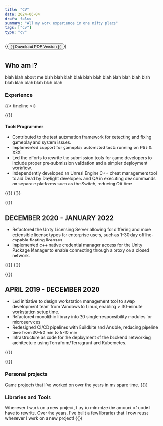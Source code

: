 ```yaml
---
title: "CV"
date: 2024-06-04
draft: false
summary: "All my work experience in one nifty place"
tags: ["cv"]
type: "cv"
---
```


{{<button href="">}}
Download PDF Version
{{</button>}}  
#

## Who am I?
blah blah about me blah blah blah blah blah blah blah blah blah blah blah blah blah blah blah blah blah


### Experience
{{< timeline >}}

{{<timelineItem icon="behaviour_interactive_logo" header="Behaviour Interactive" badge="Game Development" subheader="SEPTEMBER 2022 - NOW">}}
    <div>
    <h4>Tools Programmer</h4>
        <ul>
            <li>Contributed to the test automation framework for detecting and fixing gameplay and system issues.</li>
            <li>Implemented support for gameplay automated tests running on PS5 & XSX</li>
            <li>Led the efforts to rewrite the submission tools for game developers to include proper pre-submission validation and a simpler deployment workflow.</li>
            <li>Independently developed an Unreal Engine C++ cheat management tool to aid Dead by Daylight developers and QA in executing dev commands on separate platforms such as the Switch, reducing QA time</li>
        </ul>
    </div>
{{<list limit=3 title=" " where="Description" value="Behaviour">}}
{{</timelineItem>}}

{{<timelineItem icon="unity-game-engine-icon" header="Unity" badge="Engine Development" subheader="Software Developer">}}
    <div>
    <h2>DECEMBER 2020 - JANUARY 2022</h2>
        <ul>
            <li>Refactored the Unity Licensing Server allowing for differing and more extensible license types for enterprise users, such as 1-30 day offline-capable floating licenses.</li>
            <li>Implemented c++ native credential manager access for the Unity Package Manager to enable connecting through a proxy on a closed network.</li>
        </ul>
    </div>
    {{<list limit=3 title=" " where="Description" value="Unity">}}
{{</timelineItem>}}

{{<timelineItem icon="code" header="Scalepad" badge="SAAS" subheader="Software Developer">}}
    <div>
    <h2>APRIL 2019 - DECEMBER 2020</h2>
        <ul>
            <li>Led initiative to design workstation management tool to swap development team from Windows to Linux, enabling > 30-minute workstation setup time.</li>
            <li>Refactored monolithic library into 20 single-responsibility modules for microservices</li>
            <li>Redesigned CI/CD pipelines with Buildkite and Ansible, reducing pipeline time from 30-50 min to 5-10 min</li>
            <li>Infrastructure as code for the deployment of the backend networking architecture using Terraform/Terragrunt and Kubernetes.</li>
        </ul>
    </div>
{{</timelineItem>}}

{{</timeline>}}
  
### Personal projects
Game projects that I've worked on over the years in my spare time. 
{{<list limit=5 title=" " where="Type" value="personal">}}

### Libraries and Tools
Whenever I work on a new project, I try to minimize the amount of code I have to rewrite. 
Over the years, I've built a few libraries that I now reuse whenever I work on a new project! 
{{<list limit=5 title=" " where="Type" value="library">}}